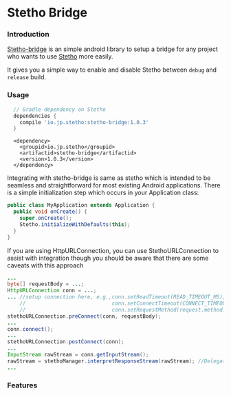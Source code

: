 #   Stetho Bridge

### Introduction

[Stetho-bridge](https://github.com/jp-wang/stetho-bridge) is an simple android library to setup a bridge for any project who wants to use [Stetho](http://facebook.github.io/stetho/) more easily.

It gives you a simple way to enable and disable Stetho between `debug` and `release` build.

### Usage

```gradle
  // Gradle dependency on Stetho 
  dependencies { 
    compile 'io.jp.stetho:stetho-bridge:1.0.3' 
  } 
```

```maven
  <dependency>
    <groupid>io.jp.stetho</groupid> 
    <artifactid>stetho-bridge</artifactid> 
    <version>1.0.3</version> 
  </dependency> 
```

Integrating with stetho-bridge is same as stetho which is intended to be seamless and straightforward for most existing Android applications. There is a simple initialization step which occurs in your Application class:

```java
public class MyApplication extends Application {
  public void onCreate() {
    super.onCreate();
    Stetho.initializeWithDefaults(this);
  }
}
```

If you are using HttpURLConnection, you can use StethoURLConnection to assist with integration though you should be aware that there are some caveats with this approach

```java
...
byte[] requestBody = ...;
HttpURLConnection conn = ...;
... //setup connection here, e.g.,conn.setReadTimeout(READ_TIMEOUT_MS);
    //                            conn.setConnectTimeout(CONNECT_TIMEOUT_MS);
    //                            conn.setRequestMethod(request.method.toString());
stethoURLConnection.preConnect(conn, requestBody);
...
conn.connect();
...
stethoURLConnection.postConnect(conn);
...
InputStream rawStream = conn.getInputStream();
rawStream = stethoManager.interpretResponseStream(rawStream); //Delegate the original input stream
...

```


### Features
